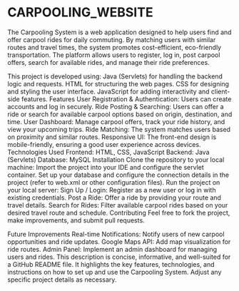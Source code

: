 # CARPOOLING_WEBSITE
The Carpooling System is a web application designed to help users find and offer carpool rides for daily commuting. By matching users with similar routes and travel times, the system promotes cost-efficient, eco-friendly transportation. The platform allows users to register, log in, post carpool offers, search for available rides, and manage their ride preferences.

This project is developed using:
Java (Servlets) for handling the backend logic and requests.
HTML for structuring the web pages.
CSS for designing and styling the user interface.
JavaScript for adding interactivity and client-side features.
Features
User Registration & Authentication: Users can create accounts and log in securely.
Ride Posting & Searching: Users can offer a ride or search for available carpool options based on origin, destination, and time.
User Dashboard: Manage carpool offers, track your ride history, and view your upcoming trips.
Ride Matching: The system matches users based on proximity and similar routes.
Responsive UI: The front-end design is mobile-friendly, ensuring a good user experience across devices.
Technologies Used
Frontend: HTML, CSS, JavaScript
Backend: Java (Servlets)
Database:  MySQL
Installation
Clone the repository to your local machine:
Import the project into your IDE and configure the servlet container.
Set up your database and configure the connection details in the project (refer to web.xml or other configuration files).
Run the project on your local server:
Sign Up / Login: Register as a new user or log in with existing credentials.
Post a Ride: Offer a ride by providing your route and travel details.
Search for Rides: Filter available carpool rides based on your desired travel route and schedule.
Contributing
Feel free to fork the project, make improvements, and submit pull requests.

Future Improvements
Real-time Notifications: Notify users of new carpool opportunities and ride updates.
Google Maps API: Add map visualization for ride routes.
Admin Panel: Implement an admin dashboard for managing users and rides.
This description is concise, informative, and well-suited for a GitHub README file. It highlights the key features, technologies, and instructions on how to set up and use the Carpooling System. Adjust any specific project details as necessary.




